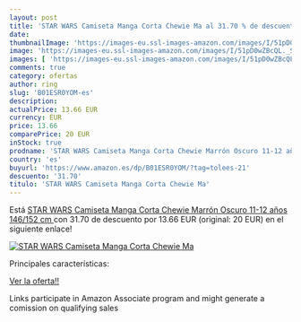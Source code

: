 ```yaml
---
layout: post
title: 'STAR WARS Camiseta Manga Corta Chewie Ma al 31.70 % de descuento'
date: 
thumbnailImage: 'https://images-eu.ssl-images-amazon.com/images/I/51pD0wZBcQL._SL200_.jpg'
image: 'https://images-eu.ssl-images-amazon.com/images/I/51pD0wZBcQL._SL200_.jpg'
images: [ 'https://images-eu.ssl-images-amazon.com/images/I/51pD0wZBcQL._SL200_.jpg' ]
comments: true
category: ofertas
author: ring
slug: 'B01ESR0YOM-es'
description:
actualPrice: 13.66 EUR
currency: EUR
price: 13.66
comparePrice: 20 EUR
inStock: true
prodname: 'STAR WARS Camiseta Manga Corta Chewie Marrón Oscuro 11-12 años  146/152 cm '
country: 'es'
buyurl: 'https://www.amazon.es/dp/B01ESR0YOM/?tag=tolees-21'
descuento: '31.70'
titulo: 'STAR WARS Camiseta Manga Corta Chewie Ma'
---
```


Está [STAR WARS Camiseta Manga Corta Chewie Marrón Oscuro 11-12 años  146/152 cm ](https://www.amazon.es/dp/B01ESR0YOM/?tag=tolees-21) con 31.70 de descuento por 13.66 EUR (original: 20 EUR) en el siguiente enlace!

[![STAR WARS Camiseta Manga Corta Chewie Ma](https://images-eu.ssl-images-amazon.com/images/I/51pD0wZBcQL._SL200_.jpg)](https://www.amazon.es/dp/B01ESR0YOM/?tag=tolees-21)

Principales características:


[Ver la oferta!!](https://www.amazon.es/dp/B01ESR0YOM/?tag=tolees-21)

Links participate in Amazon Associate program and might generate a comission on qualifying sales


